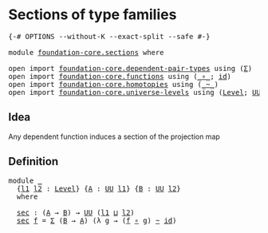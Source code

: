 # Sections of type families

<pre class="Agda"><a id="38" class="Symbol">{-#</a> <a id="42" class="Keyword">OPTIONS</a> <a id="50" class="Pragma">--without-K</a> <a id="62" class="Pragma">--exact-split</a> <a id="76" class="Pragma">--safe</a> <a id="83" class="Symbol">#-}</a>

<a id="88" class="Keyword">module</a> <a id="95" href="foundation-core.sections.html" class="Module">foundation-core.sections</a> <a id="120" class="Keyword">where</a>

<a id="127" class="Keyword">open</a> <a id="132" class="Keyword">import</a> <a id="139" href="foundation-core.dependent-pair-types.html" class="Module">foundation-core.dependent-pair-types</a> <a id="176" class="Keyword">using</a> <a id="182" class="Symbol">(</a><a id="183" href="foundation-core.dependent-pair-types.html#502" class="Record">Σ</a><a id="184" class="Symbol">)</a>
<a id="186" class="Keyword">open</a> <a id="191" class="Keyword">import</a> <a id="198" href="foundation-core.functions.html" class="Module">foundation-core.functions</a> <a id="224" class="Keyword">using</a> <a id="230" class="Symbol">(</a><a id="231" href="foundation-core.functions.html#407" class="Function Operator">_∘_</a><a id="234" class="Symbol">;</a> <a id="236" href="foundation-core.functions.html#309" class="Function">id</a><a id="238" class="Symbol">)</a>
<a id="240" class="Keyword">open</a> <a id="245" class="Keyword">import</a> <a id="252" href="foundation-core.homotopies.html" class="Module">foundation-core.homotopies</a> <a id="279" class="Keyword">using</a> <a id="285" class="Symbol">(</a><a id="286" href="foundation-core.homotopies.html#614" class="Function Operator">_~_</a><a id="289" class="Symbol">)</a>
<a id="291" class="Keyword">open</a> <a id="296" class="Keyword">import</a> <a id="303" href="foundation-core.universe-levels.html" class="Module">foundation-core.universe-levels</a> <a id="335" class="Keyword">using</a> <a id="341" class="Symbol">(</a><a id="342" href="Agda.Primitive.html#597" class="Postulate">Level</a><a id="347" class="Symbol">;</a> <a id="349" href="foundation-core.universe-levels.html#222" class="Primitive">UU</a><a id="351" class="Symbol">;</a> <a id="353" href="Agda.Primitive.html#810" class="Primitive Operator">_⊔_</a><a id="356" class="Symbol">)</a>
</pre>
## Idea

Any dependent function induces a section of the projection map

## Definition

<pre class="Agda"><a id="459" class="Keyword">module</a> <a id="466" href="foundation-core.sections.html#466" class="Module">_</a>
  <a id="470" class="Symbol">{</a><a id="471" href="foundation-core.sections.html#471" class="Bound">l1</a> <a id="474" href="foundation-core.sections.html#474" class="Bound">l2</a> <a id="477" class="Symbol">:</a> <a id="479" href="Agda.Primitive.html#597" class="Postulate">Level</a><a id="484" class="Symbol">}</a> <a id="486" class="Symbol">{</a><a id="487" href="foundation-core.sections.html#487" class="Bound">A</a> <a id="489" class="Symbol">:</a> <a id="491" href="foundation-core.universe-levels.html#222" class="Primitive">UU</a> <a id="494" href="foundation-core.sections.html#471" class="Bound">l1</a><a id="496" class="Symbol">}</a> <a id="498" class="Symbol">{</a><a id="499" href="foundation-core.sections.html#499" class="Bound">B</a> <a id="501" class="Symbol">:</a> <a id="503" href="foundation-core.universe-levels.html#222" class="Primitive">UU</a> <a id="506" href="foundation-core.sections.html#474" class="Bound">l2</a><a id="508" class="Symbol">}</a>
  <a id="512" class="Keyword">where</a>

  <a id="521" href="foundation-core.sections.html#521" class="Function">sec</a> <a id="525" class="Symbol">:</a> <a id="527" class="Symbol">(</a><a id="528" href="foundation-core.sections.html#487" class="Bound">A</a> <a id="530" class="Symbol">→</a> <a id="532" href="foundation-core.sections.html#499" class="Bound">B</a><a id="533" class="Symbol">)</a> <a id="535" class="Symbol">→</a> <a id="537" href="foundation-core.universe-levels.html#222" class="Primitive">UU</a> <a id="540" class="Symbol">(</a><a id="541" href="foundation-core.sections.html#471" class="Bound">l1</a> <a id="544" href="Agda.Primitive.html#810" class="Primitive Operator">⊔</a> <a id="546" href="foundation-core.sections.html#474" class="Bound">l2</a><a id="548" class="Symbol">)</a>
  <a id="552" href="foundation-core.sections.html#521" class="Function">sec</a> <a id="556" href="foundation-core.sections.html#556" class="Bound">f</a> <a id="558" class="Symbol">=</a> <a id="560" href="foundation-core.dependent-pair-types.html#502" class="Record">Σ</a> <a id="562" class="Symbol">(</a><a id="563" href="foundation-core.sections.html#499" class="Bound">B</a> <a id="565" class="Symbol">→</a> <a id="567" href="foundation-core.sections.html#487" class="Bound">A</a><a id="568" class="Symbol">)</a> <a id="570" class="Symbol">(λ</a> <a id="573" href="foundation-core.sections.html#573" class="Bound">g</a> <a id="575" class="Symbol">→</a> <a id="577" class="Symbol">(</a><a id="578" href="foundation-core.sections.html#556" class="Bound">f</a> <a id="580" href="foundation-core.functions.html#407" class="Function Operator">∘</a> <a id="582" href="foundation-core.sections.html#573" class="Bound">g</a><a id="583" class="Symbol">)</a> <a id="585" href="foundation-core.homotopies.html#614" class="Function Operator">~</a> <a id="587" href="foundation-core.functions.html#309" class="Function">id</a><a id="589" class="Symbol">)</a>
</pre>